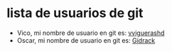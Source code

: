 # lista de usuarios de git

- Vico, mi nombre de usuario en git es: [vviguerashd](https://github.com/vviguerashd)
- Oscar, mi nombre de usuario en git es: [Gidrack](https://github.com/Gidrack?tab=repositories)